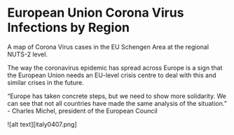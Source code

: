 # European Union Corona Virus Infections by Region
A map of Corona Virus cases in the EU Schengen Area at the regional NUTS-2 level.

The way the coronavirus epidemic has spread across Europe is a sign that the European Union needs an EU-level crisis centre to deal with this and similar crises in the future.

“Europe has taken concrete steps, but we need to show more solidarity. We can see that not all countries have made the same analysis of the situation.” - Charles Michel, president of the European Council

![alt text][italy0407.png]


